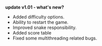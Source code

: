 **update v1.01 - what's new?**

 - Added difficulty options.
 - Ability to restart the game.
 - Improved snake responsibility.
 - Added score table
 - Fixed some multithreading related bugs.
 
